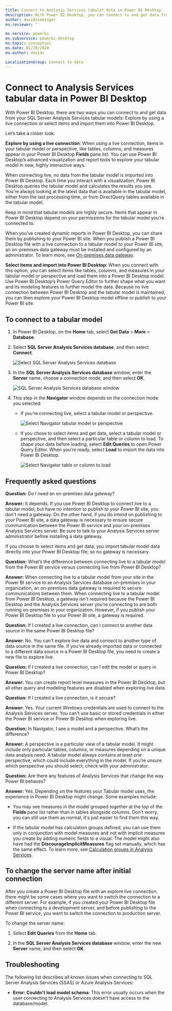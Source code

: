```yaml
---
title: Connect to Analysis Services tabular data in Power BI Desktop
description: With Power BI Desktop, you can connect to and get data from your SQL Server Analysis Services tabular models either by using a live connection or by selecting items to import into Power BI Desktop.
author: davidiseminger
ms.reviewer: ''

ms.service: powerbi
ms.subservice: powerbi-desktop
ms.topic: conceptual
ms.date: 01/28/2020
ms.author: davidi

LocalizationGroup: Connect to data
---
```

# Connect to Analysis Services tabular data in Power BI Desktop
With Power BI Desktop, there are two ways you can connect to and get data from your SQL Server Analysis Services tabular models: Explore by using a live connection or select items and import them into Power BI Desktop.

Let’s take a closer look.

**Explore by using a live connection**: When using a live connection, items in your tabular model or perspective, like tables, columns, and measures appear in your Power BI Desktop **Fields** pane list. You can use Power BI Desktop’s advanced visualization and report tools to explore your tabular model in new, highly interactive ways.

When connecting live, no data from the tabular model is imported into Power BI Desktop. Each time you interact with a visualization, Power BI Desktop queries the tabular model and calculates the results you see. You’re always looking at the latest data that is available in the tabular model, either from the last processing time, or from DirectQuery tables available in the tabular model. 

Keep in mind that tabular models are highly secure. Items that appear in Power BI Desktop depend on your permissions for the tabular model you’re connected to.

When you’ve created dynamic reports in Power BI Desktop, you can share them by publishing to your Power BI site. When you publish a Power BI Desktop file with a live connection to a tabular model to your Power BI site, an on-premises data gateway must be installed and configured by an administrator. To learn more, see [On-premises data gateway](service-gateway-onprem.md).

**Select items and import into Power BI Desktop**: When you connect with this option, you can select items like tables, columns, and measures in your tabular model or perspective and load them into a Power BI Desktop model. Use Power BI Desktop’s Power Query Editor to further shape what you want and its modeling features to further model the data. Because no live connection between Power BI Desktop and the tabular model is maintained, you can then explore your Power BI Desktop model offline or publish to your Power BI site.

## To connect to a tabular model
1. In Power BI Desktop, on the **Home** tab, select **Get Data** > **More** > **Database**.
   
1. Select **SQL Server Analysis Services database**, and then select **Connect**.
   
   ![Select SQL Server Analysis Services database](media/desktop-analysis-services-tabular-data/pbid_sqlas_getdata_as.png)
3. In the **SQL Server Analysis Services database** window, enter the **Server** name, choose a connection mode, and then select **OK**.
   
   ![SQL Server Analysis Services database window](media/desktop-analysis-services-tabular-data/pbid_sqlas_getdata_as_server.png)
4. This step in the **Navigator** window depends on the connection mode you selected:

   - If you’re connecting live, select a tabular model or perspective.
  
      ![Select Navigator tabular model or perspective](media/desktop-analysis-services-tabular-data/pbid_sqlas_getdata_as_live.png)
   - If you chose to select items and get data, select a tabular model or perspective, and then select a particular table or column to load. To shape your data before loading, select **Edit Queries** to open Power Query Editor. When you’re ready, select **Load** to import the data into Power BI Desktop.

      ![Select Navigator table or column to load](media/desktop-analysis-services-tabular-data/pbid_sqlas_getdata_as_select.png)

## Frequently asked questions
**Question:** Do I need an on-premises data gateway?

**Answer:** It depends. If you use Power BI Desktop to connect live to a tabular model, but have no intention to publish to your Power BI site, you don't need a gateway. On the other hand, if you do intend on publishing to your Power BI site, a data gateway is necessary to ensure secure communication between the Power BI service and your on-premises Analysis Services server. Be sure to talk to your Analysis Services server administrator before installing a data gateway.

If you choose to select items and get data, you import tabular model data directly into your Power BI Desktop file, so no gateway is necessary.

**Question:** What’s the difference between connecting live to a tabular model from the Power BI service versus connecting live from Power BI Desktop?

**Answer:** When connecting live to a tabular model from your site in the Power BI service to an Analysis Services database on-premises in your organization, an on-premises data gateway is required to secure communications between them. When connecting live to a tabular model from Power BI Desktop, a gateway isn't required because the Power BI Desktop and the Analysis Services server you’re connecting to are both running on-premises in your organization. However, if you publish your Power BI Desktop file to your Power BI site, a gateway is required.

**Question:** If I created a live connection, can I connect to another data source in the same Power BI Desktop file?

**Answer:** No. You can't explore live data and connect to another type of data source in the same file. If you’ve already imported data or connected to a different data source in a Power BI Desktop file, you need to create a new file to explore live.

**Question:** If I created a live connection, can I edit the model or query in Power BI Desktop?

**Answer:** You can create report level measures in the Power BI Desktop, but all other query and modeling features are disabled when exploring live data.

**Question:** If I created a live connection, is it secure?

**Answer:** Yes. Your current Windows credentials are used to connect to the Analysis Services server. You can't use basic or stored credentials in either the Power BI service or Power BI Desktop when exploring live.

**Question:** In Navigator, I see a model and a perspective. What’s the difference?

**Answer:** A perspective is a particular view of a tabular model. It might include only particular tables, columns, or measures depending on a unique data analysis need. A tabular model always contains at least one perspective, which could include everything in the model. If you’re unsure which perspective you should select, check with your administrator.

**Question:** Are there any features of Analysis Services that change the way Power BI behaves?

**Answer:** Yes. Depending on the features your Tabular model uses, the experience in Power BI Desktop might change. Some examples include:
* You may see measures in the model grouped together at the top of the **Fields** pane list rather than in tables alongside columns. Don't worry, you can still use them as normal, it's just easier to find them this way.

* If the tabular model has calculation groups defined, you can use them only in conjunction with model measures and not with implicit measures you create by adding numeric fields to a visual. The model might also have had the **DiscourageImplicitMeasures** flag set manually, which has the same effect. To learn more, see [Calculation groups in Analysis Services](https://docs.microsoft.com/analysis-services/tabular-models/calculation-groups#benefits).

## To change the server name after initial connection
After you create a Power BI Desktop file with an explore live connection, there might be some cases where you want to switch the connection to a different server. For example, if you created your Power BI Desktop file when connecting to a development server, and before publishing to the Power BI service, you want to switch the connection to production server.

To change the server name:

1. Select **Edit Queries** from the **Home** tab.

2. In the **SQL Server Analysis Services database** window, enter the new **Server** name, and then select **OK**.

   
## Troubleshooting 
The following list describes all known issues when connecting to SQL Server Analysis Services (SSAS) or Azure Analysis Services: 

* **Error: Couldn't load model schema**: This error usually occurs when the user connecting to Analysis Services doesn't have access to the database/model.

